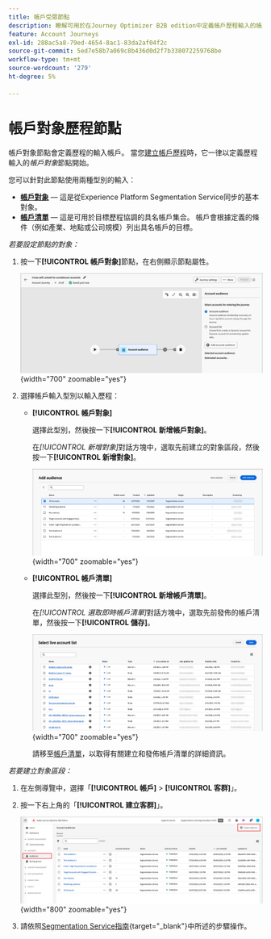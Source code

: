 ```yaml
---
title: 帳戶受眾節點
description: 瞭解可用於在Journey Optimizer B2B edition中定義帳戶歷程輸入的帳戶對象節點型別。
feature: Account Journeys
exl-id: 288ac5a8-79ed-4654-8ac1-83da2af04f2c
source-git-commit: 5ed7e58b7a069c8b436d0d2f7b338072259768be
workflow-type: tm+mt
source-wordcount: '279'
ht-degree: 5%

---
```


# 帳戶對象歷程節點

帳戶對象節點會定義歷程的輸入帳戶。 當您[建立帳戶歷程](./journey-overview.md#create-an-account-journey)時，它一律以定義歷程輸入的&#x200B;_帳戶對象_&#x200B;節點開始。

您可以針對此節點使用兩種型別的輸入：

* **[帳戶對象](../audiences/account-audience-overview.md)** — 這是從Experience Platform Segmentation Service同步的基本對象。
* **[帳戶清單](../accounts/account-lists.md)** — 這是可用於目標歷程協調的具名帳戶集合。 帳戶會根據定義的條件（例如產業、地點或公司規模）列出具名帳戶的目標。

_若要設定節點的對象：_

1. 按一下&#x200B;**[!UICONTROL 帳戶對象]**&#x200B;節點，在右側顯示節點屬性。

   ![帳戶對象節點](./assets/account-journey-account-audience-node.png){width="700" zoomable="yes"}

1. 選擇帳戶輸入型別以輸入歷程：

   * **[!UICONTROL 帳戶對象]**

     選擇此型別，然後按一下&#x200B;**[!UICONTROL 新增帳戶對象]**。

     在&#x200B;_[!UICONTROL 新增對象]_&#x200B;對話方塊中，選取先前建立的對象區段，然後按一下&#x200B;**[!UICONTROL 新增對象]**。

     ![選取節點的對象區段](./assets/node-audience-add-dialog.png){width="700" zoomable="yes"}

   * **[!UICONTROL 帳戶清單]**

     選擇此型別，然後按一下&#x200B;**[!UICONTROL 新增帳戶清單]**。

     在&#x200B;_[!UICONTROL 選取即時帳戶清單]_&#x200B;對話方塊中，選取先前發佈的帳戶清單，然後按一下&#x200B;**[!UICONTROL 儲存]**。

     ![選取節點的即時帳戶清單](./assets/account-journey-account-audience-select-account-list.png){width="700" zoomable="yes"}

     請移至[帳戶清單](../accounts/account-lists.md)，以取得有關建立和發佈帳戶清單的詳細資訊。

_若要建立對象區段：_

1. 在左側導覽中，選擇「**[!UICONTROL 帳戶]** > **[!UICONTROL 客群]**」。

1. 按一下右上角的「**[!UICONTROL 建立客群]**」。

   ![建立對象區段](./assets/audiences-list-create.png){width="800" zoomable="yes"}

1. 請依照[Segmentation Service指南](https://experienceleague.adobe.com/zh-hant/docs/experience-platform/segmentation/ui/account-audiences){target="_blank"}中所述的步驟操作。
